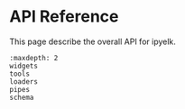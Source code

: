 # API Reference

This page describe the overall API for ipyelk.

```{toctree}
:maxdepth: 2
widgets
tools
loaders
pipes
schema
```
